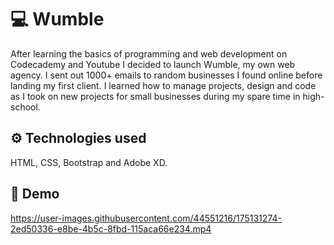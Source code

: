 # 💻 Wumble
After learning the basics of programming and web development on Codecademy and Youtube I decided to launch Wumble, my own web agency. I sent out 1000+ emails to random businesses I found online before landing my first client. I learned how to manage projects, design and code as I took on new projects for small businesses during my spare time in high-school. 

## ⚙️ Technologies used
HTML, CSS, Bootstrap and Adobe XD.

## 📸 Demo
https://user-images.githubusercontent.com/44551216/175131274-2ed50336-e8be-4b5c-8fbd-115aca66e234.mp4



